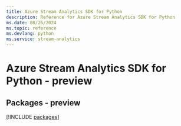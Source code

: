```yaml
---
title: Azure Stream Analytics SDK for Python
description: Reference for Azure Stream Analytics SDK for Python
ms.date: 08/26/2024
ms.topic: reference
ms.devlang: python
ms.service: stream-analytics
---
```

# Azure Stream Analytics SDK for Python - preview
## Packages - preview
[!INCLUDE [packages](stream-analytics-index.md)]